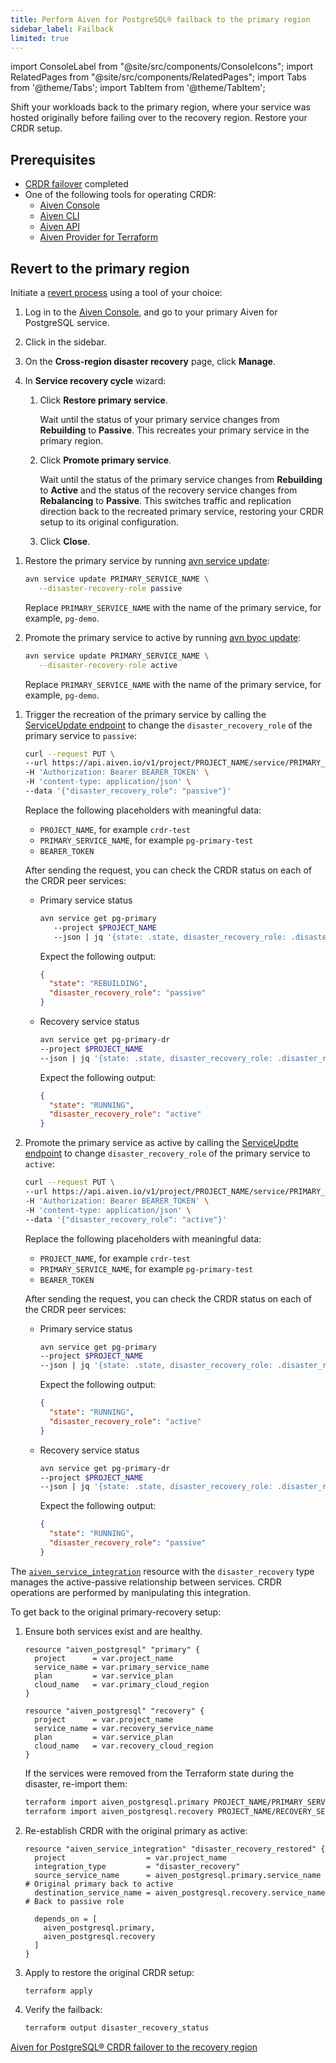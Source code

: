 ```yaml
---
title: Perform Aiven for PostgreSQL® failback to the primary region
sidebar_label: Failback
limited: true
---
```


import ConsoleLabel from "@site/src/components/ConsoleIcons";
import RelatedPages from "@site/src/components/RelatedPages";
import Tabs from '@theme/Tabs';
import TabItem from '@theme/TabItem';

Shift your workloads back to the primary region, where your service was hosted originally before failing over to the recovery region. Restore your CRDR setup.

## Prerequisites

- [CRDR failover](/docs/products/postgresql/crdr/failover/crdr-failover-to-recovery) completed
- One of the following tools for operating CRDR:
  - [Aiven Console](https://console.aiven.io/)
  - [Aiven CLI](/docs/tools/cli)
  - [Aiven API](/docs/tools/api)
  - [Aiven Provider for Terraform](https://registry.terraform.io/providers/aiven/aiven/latest/docs)

## Revert to the primary region

Initiate a
[revert process](/docs/products/postgresql/crdr/crdr-overview#failback-to-the-primary-region)
using a tool of your choice:

<Tabs groupId="group1">
<TabItem value="console" label="Console" default>

1. Log in to the [Aiven Console](https://console.aiven.io/), and go to your primary
   Aiven for PostgreSQL service.
1. Click <ConsoleLabel name="disasterrecovery"/> in the sidebar.
1. On the **Cross-region disaster recovery** page, click **Manage**.
1. In **Service recovery cycle** wizard:

   1. Click **Restore primary service**.

      Wait until the status of your primary service changes from **Rebuilding** to
      **Passive**. This recreates your primary service in the primary region.

   1. Click **Promote primary service**.

      Wait until the status of the primary service changes from **Rebuilding** to
      **Active** and the status of the recovery service changes from **Rebalancing** to
      **Passive**. This switches traffic and replication direction back to the recreated
      primary service, restoring your CRDR setup to its original configuration.

   1. Click **Close**.

</TabItem>
<TabItem value="cli" label="CLI">

1. Restore the primary service by running
   [avn service update](/docs/tools/cli/service-cli#avn-cli-service-update):

   ```bash
   avn service update PRIMARY_SERVICE_NAME \
      --disaster-recovery-role passive
   ```

   Replace `PRIMARY_SERVICE_NAME` with the name of the primary service, for example, `pg-demo`.

1. Promote the primary service to active by running
   [avn byoc update](/docs/tools/cli/service-cli#avn-cli-service-update):

   ```bash
   avn service update PRIMARY_SERVICE_NAME \
      --disaster-recovery-role active
   ```

   Replace `PRIMARY_SERVICE_NAME` with the name of the primary service, for example, `pg-demo`.

</TabItem>
<TabItem value="api" label="API">

1. Trigger the recreation of the primary service by calling the
   [ServiceUpdate endpoint](https://api.aiven.io/doc/#tag/Service/operation/ServiceUpdate)
   to change the `disaster_recovery_role` of the primary service to `passive`:

   ```bash {5}
   curl --request PUT \
   --url https://api.aiven.io/v1/project/PROJECT_NAME/service/PRIMARY_SERVICE_NAME \
   -H 'Authorization: Bearer BEARER_TOKEN' \
   -H 'content-type: application/json' \
   --data '{"disaster_recovery_role": "passive"}'
   ```

   Replace the following placeholders with meaningful data:

   - `PROJECT_NAME`, for example `crdr-test`
   - `PRIMARY_SERVICE_NAME`, for example `pg-primary-test`
   - `BEARER_TOKEN`

   After sending the request, you can check the CRDR status on each of the CRDR peer services:

   - Primary service status

      ```bash
      avn service get pg-primary
         --project $PROJECT_NAME
         --json | jq '{state: .state, disaster_recovery_role: .disaster_recovery_role}'
      ```

      Expect the following output:

      ```json
      {
        "state": "REBUILDING",
        "disaster_recovery_role": "passive"
      }
      ```

   - Recovery service status

      ```bash
      avn service get pg-primary-dr
      --project $PROJECT_NAME
      --json | jq '{state: .state, disaster_recovery_role: .disaster_recovery_role}'
      ```

      Expect the following output:

      ```json
      {
        "state": "RUNNING",
        "disaster_recovery_role": "active"
      }
      ```

1. Promote the primary service as active by calling the
   [ServiceUpdte endpoint](https://api.aiven.io/doc/#tag/Service/operation/ServiceUpdate)
   to change `disaster_recovery_role` of the primary service to `active`:

   ```bash {5}
   curl --request PUT \
   --url https://api.aiven.io/v1/project/PROJECT_NAME/service/PRIMARY_SERVICE_NAME \
   -H 'Authorization: Bearer BEARER_TOKEN' \
   -H 'content-type: application/json' \
   --data '{"disaster_recovery_role": "active"}'
   ```

   Replace the following placeholders with meaningful data:

   - `PROJECT_NAME`, for example `crdr-test`
   - `PRIMARY_SERVICE_NAME`, for example `pg-primary-test`
   - `BEARER_TOKEN`

   After sending the request, you can check the CRDR status on each of the CRDR peer services:

   - Primary service status

      ```bash
      avn service get pg-primary
      --project $PROJECT_NAME
      --json | jq '{state: .state, disaster_recovery_role: .disaster_recovery_role}'
      ```

      Expect the following output:

      ```json
      {
        "state": "RUNNING",
        "disaster_recovery_role": "active"
      }
      ```

   - Recovery service status

      ```bash
      avn service get pg-primary-dr
      --project $PROJECT_NAME
      --json | jq '{state: .state, disaster_recovery_role: .disaster_recovery_role}'
      ```

      Expect the following output:

      ```json
      {
        "state": "RUNNING",
        "disaster_recovery_role": "passive"
      }
      ```

</TabItem>
<TabItem value="tf" label="Terraform">

The
[`aiven_service_integration`](https://registry.terraform.io/providers/aiven/aiven/latest/docs/resources/service_integration)
resource with the `disaster_recovery` type manages the active-passive relationship between
services. CRDR operations are performed by manipulating this integration.

To get back to the original primary-recovery setup:

1. Ensure both services exist and are healthy.

   ```hcl
   resource "aiven_postgresql" "primary" {
     project      = var.project_name
     service_name = var.primary_service_name
     plan         = var.service_plan
     cloud_name   = var.primary_cloud_region
   }

   resource "aiven_postgresql" "recovery" {
     project      = var.project_name
     service_name = var.recovery_service_name
     plan         = var.service_plan
     cloud_name   = var.recovery_cloud_region
   }
   ```

   If the services were removed from the Terraform state during the disaster, re-import
   them:

   ```bash
   terraform import aiven_postgresql.primary PROJECT_NAME/PRIMARY_SERVICE_NAME
   terraform import aiven_postgresql.recovery PROJECT_NAME/RECOVERY_SERVICE_NAME
   ```

1. Re-establish CRDR with the original primary as active:

   ```hcl
   resource "aiven_service_integration" "disaster_recovery_restored" {
     project                  = var.project_name
     integration_type         = "disaster_recovery"
     source_service_name      = aiven_postgresql.primary.service_name    # Original primary back to active
     destination_service_name = aiven_postgresql.recovery.service_name   # Back to passive role

     depends_on = [
       aiven_postgresql.primary,
       aiven_postgresql.recovery
     ]
   }
   ```

1. Apply to restore the original CRDR setup:

   ```bash
   terraform apply
   ```

1. Verify the failback:

   ```bash
   terraform output disaster_recovery_status
   ```

</TabItem>
</Tabs>

<RelatedPages/>

[Aiven for PostgreSQL® CRDR failover to the recovery region](/docs/products/postgresql/crdr/failover/crdr-failover-to-recovery)
